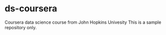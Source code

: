 # ds-coursera
Coursera data science course from John Hopkins Univesity
This is a sample repository only.
